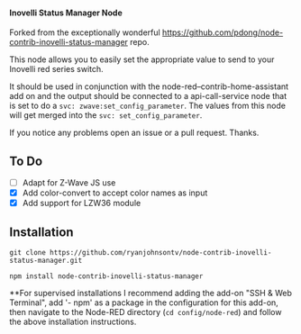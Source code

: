 #### Inovelli Status Manager Node

Forked from the exceptionally wonderful https://github.com/pdong/node-contrib-inovelli-status-manager repo.

This node allows you to easily set the appropriate value to send to your Inovelli red series switch.

It should be used in conjunction with the node-red–contrib-home-assistant add on and the output should
be connected to a api-call-service node that is set to do a `svc: zwave:set_config_parameter`.  The values
from this node will get merged into the `svc: set_config_parameter`.

If you notice any problems open an issue or a pull request.  Thanks.

## To Do
-   [ ] Adapt for Z-Wave JS use
-   [x] Add color-convert to accept color names as input
-   [x] Add support for LZW36 module

## Installation
```
git clone https://github.com/ryanjohnsontv/node-contrib-inovelli-status-manager.git

npm install node-contrib-inovelli-status-manager
```
**For supervised installations I recommend adding the add-on "SSH & Web Terminal", add '- npm' as a package in the configuration for this add-on, then navigate to the Node-RED directory (```cd config/node-red```) and follow the above installation instructions.

